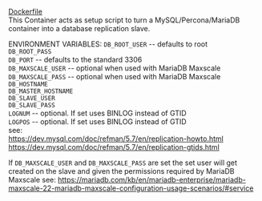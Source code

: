[Dockerfile](https://github.com/AppleFoxUser42/dbslave_setup)  
This Container acts as setup script to turn a MySQL/Percona/MariaDB container into a database replication slave.  
  
ENVIRONMENT VARIABLES:
`DB_ROOT_USER`  -- defaults to root  
`DB_ROOT_PASS`  
`DB_PORT`  -- defaults to the standard 3306  
`DB_MAXSCALE_USER` -- optional when used with MariaDB Maxscale  
`DB_MAXSCALE_PASS` -- optional when used with MariaDB Maxscale  
`DB_HOSTNAME`  
`DB_MASTER_HOSTNAME`  
`DB_SLAVE_USER`  
`DB_SLAVE_PASS`  
`LOGNUM` -- optional. If set uses BINLOG instead of GTID  
`LOGPOS` -- optional. If set uses BINLOG instead of GTID  
see:   
https://dev.mysql.com/doc/refman/5.7/en/replication-howto.html  
https://dev.mysql.com/doc/refman/5.7/en/replication-gtids.html


If `DB_MAXSCALE_USER` and `DB_MAXSCALE_PASS` are set the set user will get created  on the slave and given the permissions required by MariaDB Maxscale
see: https://mariadb.com/kb/en/mariadb-enterprise/mariadb-maxscale-22-mariadb-maxscale-configuration-usage-scenarios/#service
